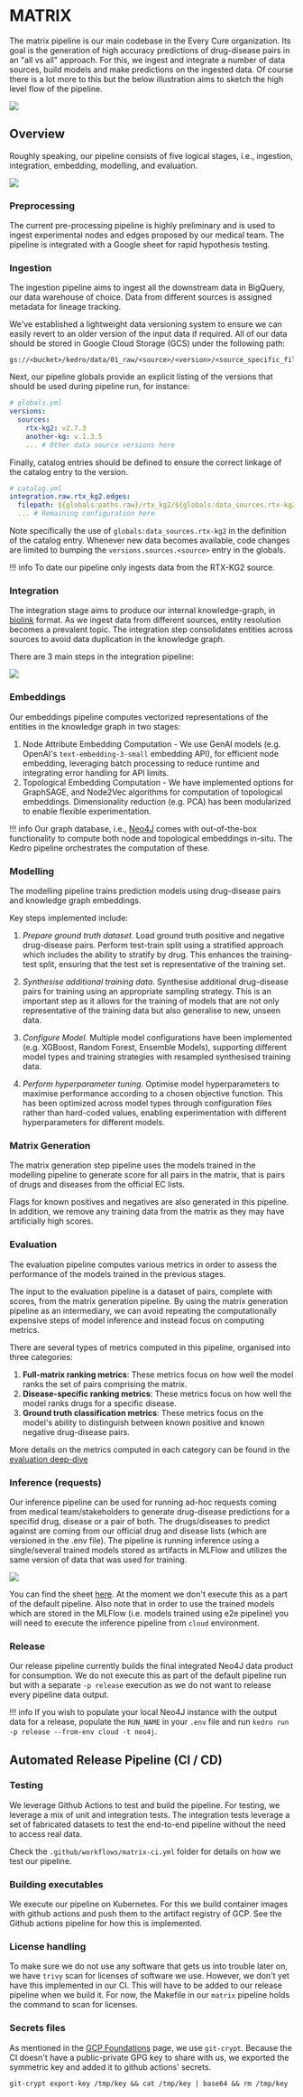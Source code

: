# MATRIX

The matrix pipeline is our main codebase in the Every Cure organization. Its goal is the generation of high accuracy predictions of drug-disease pairs in an "all vs all" approach. For this, we ingest and integrate a number of data sources, build models and make predictions on the ingested data. Of course there is a lot more to this but the below illustration aims to sketch the high level flow of the pipeline.

<!-- ![](../assets/img/e2e_flow_simple.excalidraw.svg) -->

![](../assets/img/pipeline_stages.drawio.svg)


## Overview

Roughly speaking, our pipeline consists of five logical stages, i.e., ingestion, integration, embedding, modelling, and evaluation.

![](../assets/img/status.drawio.svg)

### Preprocessing

The current pre-processing pipeline is highly preliminary and is used to ingest experimental nodes and edges proposed by our medical team. The pipeline is integrated with a Google
sheet for rapid hypothesis testing.

### Ingestion

The ingestion pipeline aims to ingest all the downstream data in BigQuery, our data warehouse of choice. Data from different sources is assigned metadata for lineage tracking.

We've established a lightweight data versioning system to ensure we can easily revert to an older version of the input data if required. All of our data should be stored in Google Cloud Storage (GCS) under the following path:

```
gs://<bucket>/kedro/data/01_raw/<source>/<version>/<source_specific_files>
```

Next, our pipeline globals provide an explicit listing of the versions that should be used during pipeline run, for instance:

```yaml
# globals.yml
versions:
  sources:
    rtx-kg2: v2.7.3
    another-kg: v.1.3.5
    ... # Other data source versions here
```

Finally, catalog entries should be defined to ensure the correct linkage of the catalog entry to the version.

```yaml
# catalog.yml
integration.raw.rtx_kg2.edges:
  filepath: ${globals:paths.raw}/rtx_kg2/${globals:data_sources.rtx-kg2.version}/edges.tsv
  ... # Remaining configuration here
```

Note specifically the use of `globals:data_sources.rtx-kg2` in the definition of the catalog entry. Whenever new data becomes available, code changes are limited to bumping the `versions.sources.<source>` entry in the globals.

!!! info
    To date our pipeline only ingests data from the RTX-KG2 source.

### Integration

The integration stage aims to produce our internal knowledge-graph, in [biolink](https://biolink.github.io/biolink-model/) format. As we ingest data from different sources, entity resolution becomes a prevalent topic. The integration step consolidates entities across sources to avoid data duplication in the knowledge graph.

There are 3 main steps in the integration pipeline:

![](../assets/img/kg_integration_approach.excalidraw.svg)

### Embeddings

Our embeddings pipeline computes vectorized representations of the entities in the knowledge graph in two stages:

1. Node Attribute Embedding Computation - We use GenAI models (e.g. OpenAI's `text-embedding-3-small` embedding API), for efficient node embedding, leveraging batch processing to reduce runtime and integrating error handling for API limits. 
2. Topological Embedding Computation - We have implemented options for GraphSAGE, and Node2Vec algorithms for computation of topological embeddings. Dimensionality reduction (e.g. PCA) has been modularized to enable flexible experimentation. 

!!! info
    Our graph database, i.e., [Neo4J](https://neo4j.com/docs/graph-data-science/current/algorithms/) comes with out-of-the-box functionality to compute both node and topological embeddings in-situ. The Kedro pipeline orchestrates the computation of these.


### Modelling 

The modelling pipeline trains prediction models using drug-disease pairs and knowledge graph embeddings. 

Key steps implemented include: 

1. *Prepare ground truth dataset*. Load ground truth positive and negative drug-disease pairs. Perform test-train split using a stratified approach which includes the ability to stratify by drug. This enhances the training-test split, ensuring that the test set is representative of the training set. 

2. *Synthesise additional training data*. Synthesise additional drug-disease pairs for training using an appropriate sampling strategy.  This is an important step as it allows for the training of models that are not only representative of the training data but also generalise to new, unseen data.

3. *Configure Model*. Multiple model configurations have been implemented (e.g. XGBoost, Random Forest, Ensemble Models), supporting different model types and training strategies with resampled synthesised training data. 

4. *Perform hyperparameter tuning*. Optimise model hyperparameters to maximise performance according to a chosen objective function.  This has been optimized across model types through configuration files rather than hard-coded values, enabling experimentation with different hyperparameters for different models.

### Matrix Generation 

The matrix generation step pipeline uses the models trained in the modelling pipeline to generate score for all pairs in the matrix, that is pairs of drugs and diseases from the official EC lists. 

Flags for known positives and negatives are also generated in this pipeline. In addition, we remove any training data from the matrix as they may have artificially high scores. 


### Evaluation

The evaluation pipeline computes various metrics in order to assess the performance of the models trained in the previous stages. 

The input to the evaluation pipeline is a dataset of pairs, complete with scores, from the matrix generation pipeline. By using the matrix generation pipeline as an intermediary, we can avoid repeating the computationally expensive steps of model inference and instead focus on computing metrics.  

There are several types of metrics computed in this pipeline, organised into three categories:

1. **Full-matrix ranking metrics**: These metrics focus on how well the model ranks the set of pairs comprising the matrix.
2. **Disease-specific ranking metrics**: These metrics focus on how well the model ranks drugs for a specific disease.
3. **Ground truth classification metrics**: These metrics focus on the model's ability to distinguish between known positive and known negative drug-disease pairs.

More details on the metrics computed in each category can be found in the [evaluation deep-dive](../data_science/evaluation_deep_dive.md)



### Inference (requests)

Our inference pipeline can be used for running ad-hoc requests coming from medical team/stakeholders to generate drug-disease predictions for a specifid drug, disease or a pair of both. The drugs/diseases to predict against are coming from our official drug and disease lists (which are versioned in the .env file). The pipeline is running inference using a single/several trained models stored as artifacts in MLFlow and utilizes the same version of data that was used for training. 

![](../assets/img/inference.drawio.png)

You can find the sheet [here](https://docs.google.com/spreadsheets/d/1CioSCCQxUdACn1NfWU9XRyC-9j_ERc2hmZzaDd8XgcQ/edit?gid=0#gid=0). At the moment we don't execute this as a part of the default pipeline. Also note that in order to use the trained models which are stored in the MLFlow (i.e. models trained using e2e pipeline) you will need to execute the inference pipeline from `cloud` environment.

### Release

Our release pipeline currently builds the final integrated Neo4J data product for consumption. We do not execute this as part of the default pipeline run but with a separate `-p release` execution as we do not want to release every pipeline data output.

!!! info
    If you wish to populate your local Neo4J instance with the output data for a release, populate the `RUN_NAME` in your `.env` file and run `kedro run -p release --from-env cloud -t neo4j`.


## Automated Release Pipeline (CI / CD)

### Testing

We leverage Github Actions to test and build the pipeline. For testing, we leverage a mix
of unit and integration tests. The integration tests leverage a set of fabricated
datasets to test the end-to-end pipeline without the need to access real data. 

Check the `.github/workflows/matrix-ci.yml` folder for details on how we test our pipeline.

### Building executables

We execute our pipeline on Kubernetes. For this we build container images with github
actions and push them to the artifact registry of GCP. See the Github actions pipeline
for how this is implemented. 

### License handling

To make sure we do not use any software that gets us into trouble later on, we have
`trivy` scan for licenses of software we use. However, we don't yet have this implemented
in our CI. This will have to be added to our release pipeline when we build it. For now,
the Makefile in our `matrix` pipeline holds the command to scan for licenses.

### Secrets files

As mentioned in the [GCP Foundations](../infrastructure/gcp.md) page, we use
`git-crypt`. Because the CI doesn't have a public-private GPG key to share with us, we
exported the symmetric key and added it to github actions' secrets. 

```
git-crypt export-key /tmp/key && cat /tmp/key | base64 && rm /tmp/key
```

